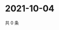 # 2021-10-04

共 0 条

<!-- BEGIN WEIBO -->
<!-- 最后更新时间 Mon Oct 04 2021 14:16:30 GMT+0800 (China Standard Time) -->

<!-- END WEIBO -->
